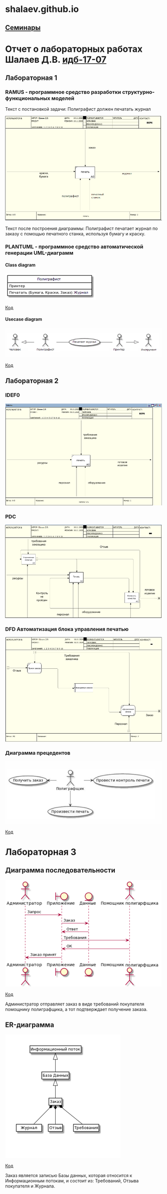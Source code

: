 # shalaev.github.io

## [Семинары](https://github.com/Dsgjrk/shalaev.github.io/blob/main/%D0%A1%D0%B5%D0%BC%D0%B8%D0%BD%D0%B0%D1%80%D1%8B%203-4)

# Отчет о лабораторных работах Шалаев Д.В. [идб-17-07](https://github.com/stankin/design-part-1/wiki/list-idb-17-07)
## Лабораторная 1

### RAMUS - программное средство разработки структурно-функциональных моделей
Текст с постановкой задачи: Полиграфист должен печатать журнал

![none](https://github.com/Dsgjrk/shalaev.github.io/blob/main/лр%201/лр%201%201.PNG)

Текст после построения диаграммы: Полиграфист печатает журнал по заказу с помощью печатного станка, используя бумагу и краску.

### PLANTUML - программное средство автоматической генерации UML-диаграмм
#### Class diagram
![none](https://github.com/Dsgjrk/shalaev.github.io/blob/main/лр%201/лр%201%203%20new.png)

[Код](https://github.com/Dsgjrk/shalaev.github.io/blob/main/лр%201/text%201%203.txt)

#### Usecase diagram
![none](https://github.com/Dsgjrk/shalaev.github.io/blob/main/лр%201/лр%201%202.PNG)

[Код](https://github.com/Dsgjrk/shalaev.github.io/blob/main/лр%201/text%201%202.txt)
## Лабораторная 2

### IDEF0

![none](https://github.com/Dsgjrk/shalaev.github.io/blob/main/лр%202/лр%202%201.PNG)

### PDC

![none](https://github.com/Dsgjrk/shalaev.github.io/blob/main/лр%202/лр%202%202%20new.PNG)

### DFD Автоматизация блока управления печатью

![none](https://github.com/Dsgjrk/shalaev.github.io/blob/main/лр%202/лр%202%203%20new.PNG)



### Диаграмма прецедентов

![none](https://github.com/Dsgjrk/shalaev.github.io/blob/main/лр%202/лр%202%204.jpg)

[Код](https://github.com/Dsgjrk/shalaev.github.io/blob/main/лр%202/text2.txt)


# Лабораторная 3

## Диаграмма последовательности
![none](https://github.com/Dsgjrk/shalaev.github.io/blob/main/лр%203/лр%203%201.png)

[Код](https://github.com/Dsgjrk/shalaev.github.io/blob/main/лр%203/text3.txt)

Администратор отправляет заказ в виде требований покупателя помощнику полиграфщика, а тот подтверждает получение заказа.

## ER-диаграмма
![none](https://github.com/Dsgjrk/shalaev.github.io/blob/main/лр%203/лр%203%202.png)

[Код](https://github.com/Dsgjrk/shalaev.github.io/blob/main/лр%203/text%203%201.txt)

Заказ является записью Базы данных, которая относится к Информационным потокам, и состоит из: Требований, Отзыва покупателя и Журнала.

